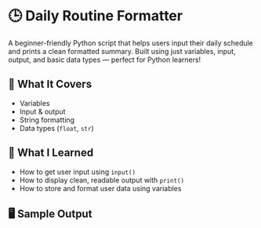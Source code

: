 # 🕒 Daily Routine Formatter

A beginner-friendly Python script that helps users input their daily schedule and prints a clean formatted summary. Built using just variables, input, output, and basic data types — perfect for Python learners!

## 📌 What It Covers
- Variables
- Input & output
- String formatting
- Data types (`float`, `str`)

## 🧠 What I Learned
- How to get user input using `input()`
- How to display clean, readable output with `print()`
- How to store and format user data using variables

## 🖥️ Sample Output

